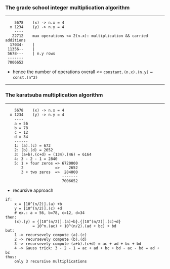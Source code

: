 ### The grade school integer multiplication algorithm

---

```
    5678    (x) -> n.x = 4
  x 1234    (y) -> n.y = 4
    ----
   22712    max operations <= 2(n.x): multiplication && carried additions
  17034-    |
 11356--    |
 5678---    | n.y rows
 -------
 7006652

```

- hence the number of operations overall <= `constant.(n.x).(n.y)` ~ `const.(n^2)`

---

### The karatsuba multiplication algorithm

---

```
    5678    (x) -> n.x = 4
  x 1234    (y) -> n.y = 4
    ----
    a = 56
    b = 78
    c = 12
    d = 34
    ------
    1: (a).(c) = 672
    2: (b).(d) = 2652
    3: (a+b).(c+d) = (134).(46) = 6164
    4: 3 - 2 - 1 = 2840
    5: 1 + four zeros => 6720000
       2              =>    2652
       3 + two zeros  =>  284000
                         -------
                         7006652
```

- recursive approach

```
if:
    x = [10^(n/2)].(a) +b
    y = [10^(n/2)].(c) +d
    # ex.: a = 56, b=78, c=12, d=34
then:
    (x).(y) = {[10^(n/2)].(a)+b}.{[10^(n/2)].(c)+d}
            = 10^n.(ac) + 10^(n/2).(ad + bc) + bd
but:
    1 -> recursevely compute (a).(c)
    2 -> recursevely compute (b).(d)
    3 -> recursevely compute (a+b).(c+d) = ac + ad + bc + bd
    4 -> Gauss trick: 3 - 2 - 1 = ac + ad + bc + bd - ac - bd = ad + bc
thus:
    only 3 recursive multiplications
```
